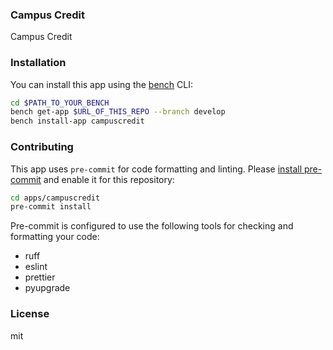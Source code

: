 ### Campus Credit

Campus Credit

### Installation

You can install this app using the [bench](https://github.com/frappe/bench) CLI:

```bash
cd $PATH_TO_YOUR_BENCH
bench get-app $URL_OF_THIS_REPO --branch develop
bench install-app campuscredit
```

### Contributing

This app uses `pre-commit` for code formatting and linting. Please [install pre-commit](https://pre-commit.com/#installation) and enable it for this repository:

```bash
cd apps/campuscredit
pre-commit install
```

Pre-commit is configured to use the following tools for checking and formatting your code:

- ruff
- eslint
- prettier
- pyupgrade

### License

mit
